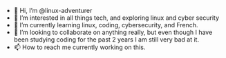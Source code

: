 - 👋 Hi, I’m @linux-adventurer
- 👀 I’m interested in all things tech, and exploring linux and cyber security
- 🌱 I’m currently learning linux, coding, cybersecurity, and French.
- 💞️ I’m looking to collaborate on anything really, but even though I have been studying coding for the past 2 years I am still very bad at it.
- 📫 How to reach me currently working on this.

<!---
linux-adventurer/linux-adventurer is a ✨ special ✨ repository because its `README.md` (this file) appears on your GitHub profile.
You can click the Preview link to take a look at your changes.
--->
